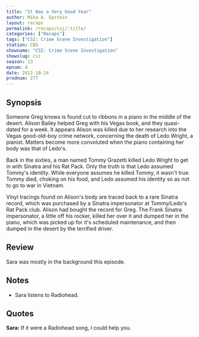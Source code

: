 ```yaml
---
title: "It Was a Very Good Year"
author: Mika A. Epstein
layout: recaps
permalink: /recaps/csi/:title/
categories: ["Recaps"]
tags: ["CSI: Crime Scene Investigation"]
station: CBS
showname: "CSI: Crime Scene Investigation"
showslug: csi
season: 13
epnum: 4
date: 2012-10-24
prodnum: 277
---
```


## Synopsis

Someone Greg knows is found cut to ribbons in a piano in the middle of the desert. Alison Bailey helped Greg with his Vegas book, and they quasi-dated for a week. It appears Alison was killed due to her research into the Vegas good-old-boy crime network, concerning the death of Ledo Wright, a pianist. Matters become more convoluted when the piano containing her body was that of Ledo's.

Back in the sixties, a man named Tommy Grazetti killed Ledo Wright to get in with Sinatra and his Rat Pack. Only the truth is that Ledo assumed Tommy's identity. While everyone assumes he killed Tommy, it wasn't true. Tommy died, choking on his food, and Ledo assumed his identity so as not to go to war in Vietnam.

Vinyl tracings found on Alison's body are traced back to a rare Sinatra record, which was purchased by a Sinatra impersonator at Tommy/Ledo's Rat Pack club. Alison had bought the record for Greg. The Frank Sinatra impersonator, a little off his rocker, killed her over it and dumped her in the piano, which was picked up for it's scheduled maintenance, and then dumped in the desert by the terrified driver.

## Review

Sara was mostly in the background this episode.

## Notes

* Sara listens to Radiohead.

## Quotes

**Sara:** If it were a Radiohead song, I could help you.

